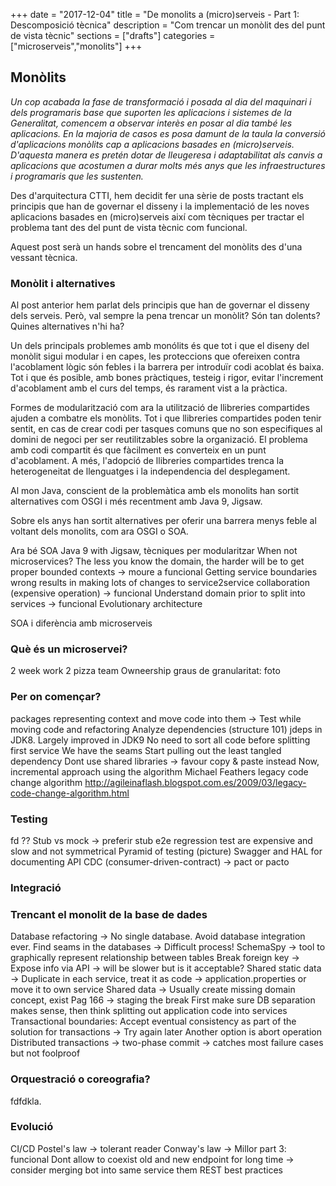 +++
date        = "2017-12-04"
title       = "De monolits a (micro)serveis - Part 1: Descomposició tècnica"
description = "Com trencar un monòlit des del punt de vista tècnic"
sections    = ["drafts"]
categories  = ["microserveis","monolits"]
+++

## Monòlits

*Un cop acabada la fase de transformació i posada al dia del maquinari i dels programaris base que suporten les aplicacions i sistemes de la Generalitat, comencem a observar interès en posar al dia també les aplicacions. En la majoria de casos es posa damunt de la taula la conversió d'aplicacions monòlits cap a aplicacions basades en (micro)serveis. D'aquesta manera es pretén dotar de lleugeresa i adaptabilitat als canvis a aplicacions que acostumen a durar molts més anys que les infraestructures i programaris que les sustenten.*

Des d'arquitectura CTTI, hem decidit fer una sèrie de posts tractant els principis que han de governar el disseny i la implementació de les noves aplicacions basades en (micro)serveis així com tècniques per tractar el problema tant des del punt de vista tècnic com funcional.

Aquest post serà un hands sobre el trencament del monòlits des d'una vessant tècnica.

### Monòlit i alternatives

Al post anterior hem parlat dels principis que han de governar el disseny dels serveis. Però, val sempre la pena trencar un monòlit? Són tan dolents? Quines alternatives n'hi ha?

Un dels principals problemes amb monólits és que tot i que el diseny del monòlit sigui modular i en capes, les proteccions que ofereixen contra l'acoblament lògic són febles i la barrera per introduïr codi acoblat és baixa. Tot i que és posible, amb bones pràctiques, testeig i rigor, evitar l'increment d'acoblament amb el curs del temps, és rarament vist a la pràctica.

Formes de modularització com ara la utilització de llibreries compartides ajuden a combatre els monòlits. Tot i que llibreries compartides poden tenir sentit, en cas de crear codi per tasques comuns que no son especifiques al domini de negoci per ser reutilitzables sobre la organizació. El problema amb codi compartit és que fàcilment es converteix en un punt d'acoblament. A més, l'adopció de llibreries compartides trenca la heterogeneitat de llenguatges i la independencia del desplegament.

Al mon Java, conscient de la problemàtica amb els monolits han sortit alternatives com OSGI i més recentment amb Java 9, Jigsaw.

Sobre els anys han sortit alternatives per oferir una barrera menys feble al voltant dels monolits, com ara OSGI o SOA.

Ara bé SOA
Java 9 with Jigsaw, tècniques per modularitzar
When not microservices?
The less you know the domain, the harder will be to get proper bounded contexts -> moure a funcional
Getting service boundaries wrong results in making lots of changes to service2service collaboration (expensive operation) -> funcional
Understand domain prior to split into services -> funcional
Evolutionary architecture 


SOA i diferència amb microserveis

### Què és un microservei?

2 week work
2 pizza team
Owneership
graus de granularitat: foto

### Per on començar?


packages representing context and move code into them -> Test while moving code and refactoring
Analyze dependencies (structure 101) jdeps in JDK8. Largely improved in JDK9
No need to sort all code before splitting first service
We have the seams
Start pulling out the least tangled dependency
Dont use shared libraries -> favour copy & paste instead
Now, incremental approach using the algorithm Michael Feathers
legacy code change algorithm
http://agileinaflash.blogspot.com.es/2009/03/legacy-code-change-algorithm.html

### Testing
fd ??
Stub vs mock -> preferir stub
e2e regression test are expensive and slow and not symmetrical 
Pyramid of testing (picture)
Swagger and HAL for documenting API
CDC (consumer-driven-contract) -> pact or pacto

### Integració


### Trencant el monolit de la base de dades

Database refactoring -> No single database. Avoid database integration ever.
Find seams in the databases -> Difficult process!
SchemaSpy -> tool to graphically represent relationship between tables
Break foreign key -> Expose info via API -> will be slower but is it acceptable?
Shared static data -> Duplicate in each service, treat it as code -> application.properties or move it to own service
Shared data -> Usually create missing domain concept, exist
Pag 166 -> staging the break
First make sure DB separation makes sense, then think splitting out application code into services
Transactional boundaries: 
Accept eventual consistency as part of the solution for transactions -> Try again later
Another option is abort operation
Distributed transactions -> two-phase commit -> catches most failure cases but not foolproof

### Orquestració o coreografia?

fdfdkla. 


### Evolució
CI/CD
Postel's law -> tolerant reader
Conway's law -> Millor part 3: funcional
Dont allow to coexist old and new endpoint for long time -> consider merging bot into same service them
REST best practices
